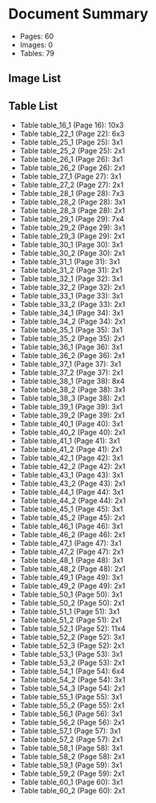 # Document Summary

- Pages: 60
- Images: 0
- Tables: 79

## Image List


## Table List

- Table table_16_1 (Page 16): 10x3
- Table table_22_1 (Page 22): 6x3
- Table table_25_1 (Page 25): 3x1
- Table table_25_2 (Page 25): 2x1
- Table table_26_1 (Page 26): 3x1
- Table table_26_2 (Page 26): 2x1
- Table table_27_1 (Page 27): 3x1
- Table table_27_2 (Page 27): 2x1
- Table table_28_1 (Page 28): 7x3
- Table table_28_2 (Page 28): 3x1
- Table table_28_3 (Page 28): 2x1
- Table table_29_1 (Page 29): 7x4
- Table table_29_2 (Page 29): 3x1
- Table table_29_3 (Page 29): 2x1
- Table table_30_1 (Page 30): 3x1
- Table table_30_2 (Page 30): 2x1
- Table table_31_1 (Page 31): 3x1
- Table table_31_2 (Page 31): 2x1
- Table table_32_1 (Page 32): 3x1
- Table table_32_2 (Page 32): 2x1
- Table table_33_1 (Page 33): 3x1
- Table table_33_2 (Page 33): 2x1
- Table table_34_1 (Page 34): 3x1
- Table table_34_2 (Page 34): 2x1
- Table table_35_1 (Page 35): 3x1
- Table table_35_2 (Page 35): 2x1
- Table table_36_1 (Page 36): 3x1
- Table table_36_2 (Page 36): 2x1
- Table table_37_1 (Page 37): 3x1
- Table table_37_2 (Page 37): 2x1
- Table table_38_1 (Page 38): 8x4
- Table table_38_2 (Page 38): 3x1
- Table table_38_3 (Page 38): 2x1
- Table table_39_1 (Page 39): 3x1
- Table table_39_2 (Page 39): 2x1
- Table table_40_1 (Page 40): 3x1
- Table table_40_2 (Page 40): 2x1
- Table table_41_1 (Page 41): 3x1
- Table table_41_2 (Page 41): 2x1
- Table table_42_1 (Page 42): 3x1
- Table table_42_2 (Page 42): 2x1
- Table table_43_1 (Page 43): 3x1
- Table table_43_2 (Page 43): 2x1
- Table table_44_1 (Page 44): 3x1
- Table table_44_2 (Page 44): 2x1
- Table table_45_1 (Page 45): 3x1
- Table table_45_2 (Page 45): 2x1
- Table table_46_1 (Page 46): 3x1
- Table table_46_2 (Page 46): 2x1
- Table table_47_1 (Page 47): 3x1
- Table table_47_2 (Page 47): 2x1
- Table table_48_1 (Page 48): 3x1
- Table table_48_2 (Page 48): 2x1
- Table table_49_1 (Page 49): 3x1
- Table table_49_2 (Page 49): 2x1
- Table table_50_1 (Page 50): 3x1
- Table table_50_2 (Page 50): 2x1
- Table table_51_1 (Page 51): 3x1
- Table table_51_2 (Page 51): 2x1
- Table table_52_1 (Page 52): 11x4
- Table table_52_2 (Page 52): 3x1
- Table table_52_3 (Page 52): 2x1
- Table table_53_1 (Page 53): 3x1
- Table table_53_2 (Page 53): 2x1
- Table table_54_1 (Page 54): 6x4
- Table table_54_2 (Page 54): 3x1
- Table table_54_3 (Page 54): 2x1
- Table table_55_1 (Page 55): 3x1
- Table table_55_2 (Page 55): 2x1
- Table table_56_1 (Page 56): 3x1
- Table table_56_2 (Page 56): 2x1
- Table table_57_1 (Page 57): 3x1
- Table table_57_2 (Page 57): 2x1
- Table table_58_1 (Page 58): 3x1
- Table table_58_2 (Page 58): 2x1
- Table table_59_1 (Page 59): 3x1
- Table table_59_2 (Page 59): 2x1
- Table table_60_1 (Page 60): 3x1
- Table table_60_2 (Page 60): 2x1
